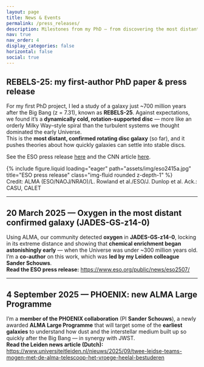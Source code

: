 ```yaml
---
layout: page
title: News & Events
permalink: /press_releases/
description: Milestones from my PhD — from discovering the most distant confirmed rotating disc galaxy to spotting oxygen in the early Universe, and joining a new ALMA programme to probe the first galaxies.
nav: true
nav_order: 4
display_categories: false
horizontal: false
social: true
---
```


## REBELS-25: my first-author PhD paper & press release
For my first PhD project, I led a study of a galaxy just ~700 million years after the Big Bang (z = 7.31), known as **REBELS-25**. Against expectations, we found it’s a **dynamically cold, rotation-supported disc** — more like an orderly Milky Way–style spiral than the turbulent systems we thought dominated the early Universe.  
This is the **most distant, confirmed rotating disc galaxy** (so far), and it pushes theories about how quickly galaxies can settle into stable discs.

See the ESO press release [here](https://www.eso.org/public/news/eso2415/) and the CNN article [here](https://edition.cnn.com/2024/10/16/science/rebels-25-disc-galaxy-paper-scli-intl/index.html).

<div class="row">
  <div class="col-sm mt-3 mt-md-0">
    {% include figure.liquid loading="eager" path="assets/img/eso2415a.jpg" title="ESO press release" class="img-fluid rounded z-depth-1" %}
  </div>
</div>
<div class="caption">
  Credit: ALMA (ESO/NAOJ/NRAO)/L. Rowland et al./ESO/J. Dunlop et al. Ack.: CASU, CALET
</div>

---

## 20 March 2025 — Oxygen in the most distant confirmed galaxy (JADES-GS-z14-0)
Using ALMA, our community detected **oxygen** in **JADES-GS-z14-0**, locking in its extreme distance and showing that **chemical enrichment began astonishingly early** — when the Universe was under ~300 million years old.  
I’m a **co-author** on this work, which was **led by my Leiden colleague Sander Schouws**.  
**Read the ESO press release:** <https://www.eso.org/public/news/eso2507/>

<!-- Optional image: save the PR image as assets/img/eso2507a.jpg and uncomment.
<div class="row">
  <div class="col-sm mt-3 mt-md-0">
    {% include figure.liquid path="assets/img/eso2507a.jpg" title="Oxygen in JADES-GS-z14-0" class="img-fluid rounded z-depth-1" %}
  </div>
</div>
<div class="caption">Credit: ESO/ALMA (ESO/NAOJ/NRAO)</div>
-->

---

## 4 September 2025 — PHOENIX: new ALMA Large Programme
I’m a **member of the PHOENIX collaboration** (PI **Sander Schouws**), a newly awarded **ALMA Large Programme** that will target some of the **earliest galaxies** to understand how dust and the interstellar medium built up so quickly after the Big Bang — in synergy with JWST.  
**Read the Leiden news article (Dutch):** <https://www.universiteitleiden.nl/nieuws/2025/09/twee-leidse-teams-mogen-met-de-alma-telescoop-het-vroege-heelal-bestuderen>
